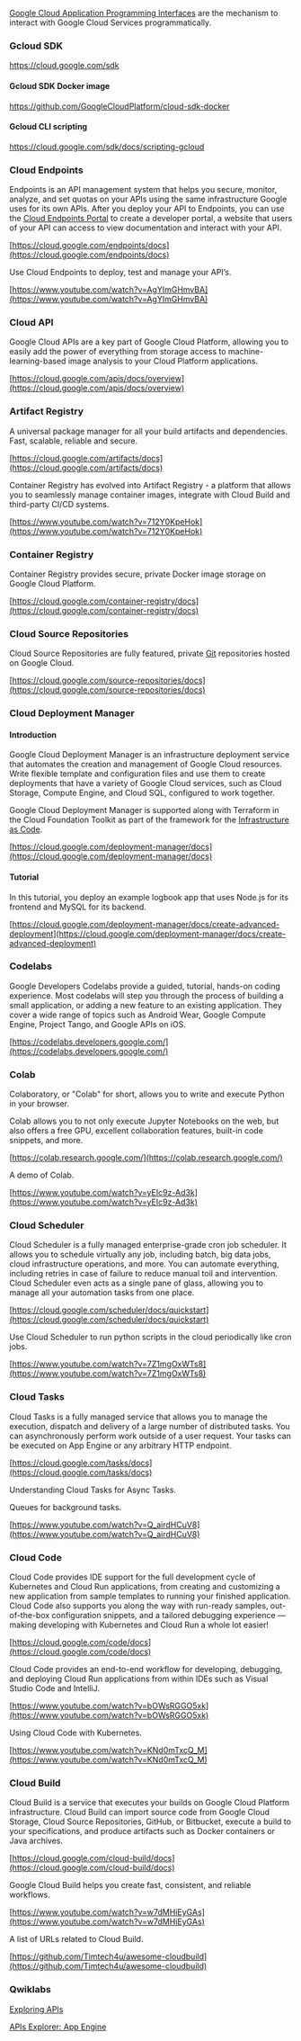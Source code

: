 
[Google Cloud Application Programming Interfaces](https://cloud.google.com/apis/docs/overview) are the mechanism to interact with Google Cloud Services programmatically. 



### Gcloud SDK

https://cloud.google.com/sdk

#### Gcloud SDK Docker image

https://github.com/GoogleCloudPlatform/cloud-sdk-docker


#### Gcloud CLI scripting


https://cloud.google.com/sdk/docs/scripting-gcloud


### Cloud Endpoints

Endpoints is an API management system that helps you secure, monitor, analyze, and set quotas on your APIs using the same infrastructure Google uses for its own APIs. After you deploy your API to Endpoints, you can use the [Cloud Endpoints Portal](https://cloud.google.com/endpoints/docs/dev-portal-overview) to create a developer portal, a website that users of your API can access to view documentation and interact with your API.

[https://cloud.google.com/endpoints/docs](https://cloud.google.com/endpoints/docs)

Use Cloud Endpoints to deploy, test and  manage your API’s.

[https://www.youtube.com/watch?v=AgYImGHmvBA](https://www.youtube.com/watch?v=AgYImGHmvBA)


### Cloud API

Google Cloud APIs are a key part of Google Cloud Platform, allowing you to easily add the power of everything from storage access to machine-learning-based image analysis to your Cloud Platform applications.

[https://cloud.google.com/apis/docs/overview](https://cloud.google.com/apis/docs/overview)


### Artifact Registry

A universal package manager for all your build artifacts and dependencies. Fast, scalable, reliable and secure.

[https://cloud.google.com/artifacts/docs](https://cloud.google.com/artifacts/docs)

Container Registry has evolved into Artifact Registry - a platform that allows you to seamlessly manage container images, integrate with Cloud Build and third-party CI/CD systems. 

[https://www.youtube.com/watch?v=712Y0KpeHok](https://www.youtube.com/watch?v=712Y0KpeHok)


### Container Registry

Container Registry provides secure, private Docker image storage on Google Cloud Platform.

[https://cloud.google.com/container-registry/docs](https://cloud.google.com/container-registry/docs)


### Cloud Source Repositories

Cloud Source Repositories are fully featured, private [Git](https://git-scm.com/) repositories hosted on Google Cloud.

[https://cloud.google.com/source-repositories/docs](https://cloud.google.com/source-repositories/docs)


### Cloud Deployment Manager


#### Introduction

Google Cloud Deployment Manager is an infrastructure deployment service that automates the creation and management of Google Cloud resources. Write flexible template and configuration files and use them to create deployments that have a variety of Google Cloud services, such as Cloud Storage, Compute Engine, and Cloud SQL, configured to work together.


Google Cloud Deployment Manager is supported along with Terraform in the Cloud  Foundation Toolkit as part of the framework for the [Infrastructure as Code](Infrastructure-as-code).

[https://cloud.google.com/deployment-manager/docs](https://cloud.google.com/deployment-manager/docs)


#### Tutorial

In this tutorial, you deploy an example logbook app that uses Node.js for its frontend and MySQL for its backend. 

[https://cloud.google.com/deployment-manager/docs/create-advanced-deployment](https://cloud.google.com/deployment-manager/docs/create-advanced-deployment)


### Codelabs

Google Developers Codelabs provide a guided, tutorial, hands-on coding experience. Most codelabs will step you through the process of building a small application, or adding a new feature to an existing application. They cover a wide range of topics such as Android Wear, Google Compute Engine, Project Tango, and Google APIs on iOS.

[https://codelabs.developers.google.com/](https://codelabs.developers.google.com/)


### Colab

Colaboratory, or "Colab" for short, allows you to write and execute Python in your browser.

Colab allows you to not only execute Jupyter Notebooks on the web, but also offers a free GPU, excellent collaboration features, built-in code snippets, and more.

[https://colab.research.google.com/](https://colab.research.google.com/)

A demo of Colab.

[https://www.youtube.com/watch?v=yEIc9z-Ad3k](https://www.youtube.com/watch?v=yEIc9z-Ad3k)


### Cloud Scheduler

Cloud Scheduler is a fully managed enterprise-grade cron job scheduler. It allows you to schedule virtually any job, including batch, big data jobs, cloud infrastructure operations, and more. You can automate everything, including retries in case of failure to reduce manual toil and intervention. Cloud Scheduler even acts as a single pane of glass, allowing you to manage all your automation tasks from one place.

[https://cloud.google.com/scheduler/docs/quickstart](https://cloud.google.com/scheduler/docs/quickstart)

Use Cloud Scheduler to run python scripts in the cloud periodically like cron jobs.

[https://www.youtube.com/watch?v=7Z1mgOxWTs8](https://www.youtube.com/watch?v=7Z1mgOxWTs8)


### Cloud Tasks

Cloud Tasks is a fully managed service that allows you to manage the execution, dispatch and delivery of a large number of distributed tasks. You can asynchronously perform work outside of a user request. Your tasks can be executed on App Engine or any arbitrary HTTP endpoint.

[https://cloud.google.com/tasks/docs](https://cloud.google.com/tasks/docs)

Understanding Cloud Tasks for Async Tasks.

Queues for background tasks.

[https://www.youtube.com/watch?v=Q_airdHCuV8](https://www.youtube.com/watch?v=Q_airdHCuV8)


### Cloud Code

Cloud Code provides IDE support for the full development cycle of Kubernetes and Cloud Run applications, from creating and customizing a new application from sample templates to running your finished application. Cloud Code also supports you along the way with run-ready samples, out-of-the-box configuration snippets, and a tailored debugging experience — making developing with Kubernetes and Cloud Run a whole lot easier!

[https://cloud.google.com/code/docs](https://cloud.google.com/code/docs)

Cloud Code provides an end-to-end workflow for developing, debugging, and deploying Cloud Run applications from within IDEs such as Visual Studio Code and IntelliJ. 

[https://www.youtube.com/watch?v=bOWsRGGO5xk](https://www.youtube.com/watch?v=bOWsRGGO5xk)

Using Cloud Code with Kubernetes.

[https://www.youtube.com/watch?v=KNd0mTxcQ_M](https://www.youtube.com/watch?v=KNd0mTxcQ_M)


### Cloud Build

Cloud Build is a service that executes your builds on Google Cloud Platform infrastructure. Cloud Build can import source code from Google Cloud Storage, Cloud Source Repositories, GitHub, or Bitbucket, execute a build to your specifications, and produce artifacts such as Docker containers or Java archives.

[https://cloud.google.com/cloud-build/docs](https://cloud.google.com/cloud-build/docs)

Google Cloud Build helps you create fast, consistent, and reliable workflows. 

[https://www.youtube.com/watch?v=w7dMHiEyGAs](https://www.youtube.com/watch?v=w7dMHiEyGAs)

A list of URLs related to Cloud Build.

[https://github.com/Timtech4u/awesome-cloudbuild](https://github.com/Timtech4u/awesome-cloudbuild)


### Qwiklabs


[Exploring APIs](https://www.qwiklabs.com/quests/54?catalog_rank=%7B%22rank%22%3A10%2C%22num_filters%22%3A0%2C%22has_search%22%3Atrue%7D&search_id=7467936)


[APIs Explorer: App Engine](https://www.qwiklabs.com/focuses/3662?catalog_rank=%7B%22rank%22%3A16%2C%22num_filters%22%3A0%2C%22has_search%22%3Atrue%7D&parent=catalog&search_id=7467964)
